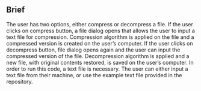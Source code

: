 ## Brief
The user has two options, either compress or decompress a file. If the user clicks on compress button, a file dialog opens that allows the user to input a text file for compression. Compression algorithm is applied on the file and a compressed version is created on the user’s computer. If the user clicks on decompress button, file dialog opens again and the user can input the compressed version of the file. Decompression algorithm is applied and a new file, with original contents restored, is saved on the user’s computer. In order to run this code, a text file is necessary. The user can either input a text file from their machine, or use the example text file provided in the repository.
